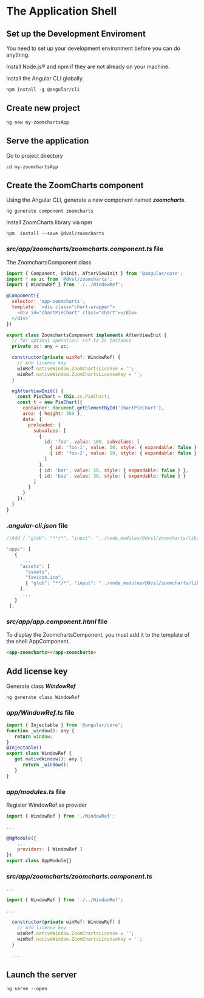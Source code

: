 # The Application Shell

## Set up the Development Enviroment

You need to set up your development environment before you can do anything.

Install Node.js® and npm if they are not already on your machine.

Install the Angular CLI globally.
```
npm install -g @angular/cli
```

## Create new project

```
ng new my-zoomchartsApp
```

## Serve the application

Go to project directory 
```
cd my-zoomchartsApp
```
## Create the ZoomCharts component

Using the Angular CLI, generate a new component named **_zoomcharts_**.
```
ng generate component zoomcharts
```
Install ZoomCharts library via npm
```
npm  install --save @dvsl/zoomcharts
```

### _src/app/zoomcharts/zoomcharts.component.ts_ file

The ZoomchartsComponent class 

```javascript
import { Component, OnInit, AfterViewInit } from '@angular/core';
import * as zc from '@dvsl/zoomcharts';
import { WindowRef } from './../WindowRef';

@Component({
  selector: 'app-zoomcharts',
  template: `<div class="chart-wrapper">
    <div id="chartPieChart" class="chart"></div>
  </div>`
})

export class ZoomchartsComponent implements AfterViewInit {
  // for optimal operation: ref to zc instance
  private zc: any = zc;

  constructor(private winRef: WindowRef) {
    // Add license key
    winRef.nativeWindow.ZoomChartsLicense = '';
    winRef.nativeWindow.ZoomChartsLicenseKey = '';
  }

  ngAfterViewInit() {
    const PieChart = this.zc.PieChart;
    const t = new PieChart({
      container: document.getElementById('chartPieChart'),
      area: { height: 350 },
      data: {
        preloaded: {
          subvalues: [
            {
              id: 'foo', value: 100, subvalues: [
                { id: 'foo-1', value: 50, style: { expandable: false } },
                { id: 'foo-2', value: 50, style: { expandable: false } }
              ]
            },
            { id: 'bar', value: 50, style: { expandable: false } },
            { id: 'baz', value: 30, style: { expandable: false } }
          ]
        }
      }
    });
  }
}


```

### _.angular-cli.json_ file

```javascript
//Add { "glob": "**/*", "input": "../node_modules/@dvsl/zoomcharts/lib/assets", "output": "./assets/" }

"apps": [
   {
      ...
     "assets": [
       "assets",
       "favicon.ico",
       { "glob": "**/*", "input": "../node_modules/@dvsl/zoomcharts/lib/assets", "output": "./assets/" }
     ],
      ...
   }
 ],
```

### _src/app/app.component.html_ file

To display the ZoomchartsComponent, you must add it to the template of the shell AppComponent.
```html
<app-zoomcharts></app-zoomcharts>
```

## Add license key

Generate class **_WindowRef_**
```
ng generate class WindowRef
```

### _app/WindowRef.ts_ file

```javascript
import { Injectable } from '@angular/core';
function _window(): any {
   return window;
}
@Injectable()
export class WindowRef {
   get nativeWindow(): any {
      return _window();
   }
}
```
### _app/modules.ts_ file

Register WindowRef as provider
```javascript
import { WindowRef } from './WindowRef';

...

@NgModule({
    ...
    providers: [ WindowRef ]
})
export class AppModule{}
```

### _src/app/zoomcharts/zoomcharts.component.ts_

```javascript
...

import { WindowRef } from './../WindowRef';

...

  constructor(private winRef: WindowRef) {
    // Add license key
    winRef.nativeWindow.ZoomChartsLicense = '';
    winRef.nativeWindow.ZoomChartsLicenseKey = '';
  }

  ...

```

## Launch the server

```
ng serve --open
```